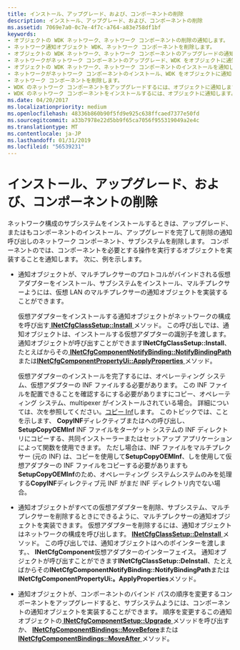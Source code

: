 ```yaml
---
title: インストール、アップグレード、および、コンポーネントの削除
description: インストール、アップグレード、および、コンポーネントの削除
ms.assetid: 7069e7a0-0c7e-4f7c-a764-a83e758df1bf
keywords:
- オブジェクトの WDK ネットワーク、ネットワーク コンポーネントの削除の通知します。
- ネットワーク通知オブジェクト WDK、ネットワーク コンポーネントを削除します。
- オブジェクトの WDK ネットワーク、ネットワーク コンポーネントのアップグレードの通知します。
- ネットワークがネットワーク コンポーネントのアップグレード、WDK をオブジェクトに通知します。
- オブジェクトの WDK ネットワーク、ネットワーク コンポーネントのインストールを通知します。
- ネットワークがネットワーク コンポーネントのインストール、WDK をオブジェクトに通知します。
- ネットワーク コンポーネントを削除します。
- WDK のネットワーク コンポーネントをアップグレードするには、オブジェクトに通知します。
- WDK のネットワーク コンポーネントをインストールするには、オブジェクトに通知します。
ms.date: 04/20/2017
ms.localizationpriority: medium
ms.openlocfilehash: 48336b860b90f5fd9e925c638ffcaed7377e50fd
ms.sourcegitcommit: a33b7978e22d5bb9f65ca7056f955319049a2e4c
ms.translationtype: MT
ms.contentlocale: ja-JP
ms.lasthandoff: 01/31/2019
ms.locfileid: "56539231"
---
```

# <a name="installing-upgrading-and-removing-the-component"></a>インストール、アップグレード、および、コンポーネントの削除





ネットワーク構成のサブシステムをインストールするときは、アップグレード、またはもコンポーネントのインストール、アップグレードを完了して削除の通知呼び出しのネットワーク コンポーネント、サブシステムを削除します。 コンポーネントのでは、コンポーネントを必要とする操作を実行するオブジェクトを実装することを通知します。 次に、例を示します。

-   通知オブジェクトが、マルチプレクサーのプロトコルがバインドされる仮想アダプターをインストール、サブシステムをインストール、マルチプレクサーようには、仮想 LAN のマルチプレクサーの通知オブジェクトを実装することができます。

    仮想アダプターをインストールする通知オブジェクトがネットワークの構成を呼び出す[ **INetCfgClassSetup::Install** ](https://msdn.microsoft.com/library/windows/hardware/ff547711)メソッド。 この呼び出しでは、通知オブジェクトは、インストールする仮想アダプターの識別子を渡します。 通知オブジェクトが呼び出すことができます**INetCfgClassSetup::Install**、たとえばからその[ **INetCfgComponentNotifyBinding::NotifyBindingPath** ](https://msdn.microsoft.com/library/windows/hardware/ff547731)または[**INetCfgComponentPropertyUi::ApplyProperties** ](https://msdn.microsoft.com/library/windows/hardware/ff547741)メソッド。

    仮想アダプターのインストールを完了するには、オペレーティング システム、仮想アダプターの INF ファイルする必要があります。 この INF ファイルを配置できることを確認するにする必要がありますにコピー、オペレーティング システム、multipexer がインストールされている場合。 詳細については、次を参照してください。[コピー Inf](https://msdn.microsoft.com/library/windows/hardware/ff540117)します。 このトピックでは、ことを示します、 **CopyINF**ディレクティブまたはへの呼び出し、 **SetupCopyOEMInf** INF ファイルをターゲット システムの INF ディレクトリにコピーする、共同インストーラーまたはセットアップ アプリケーションによって関数を使用できます。 ただし場合は、INF ファイルをマルチプレクサー (元の INF) は、コピーを使用して**SetupCopyOEMInf**、しを使用して仮想アダプターの INF ファイルをコピーする必要がありますも**SetupCopyOEMInf**のため、オペレーティング システムシステムのみを処理する**CopyINF**ディレクティブ元 INF がまだ INF ディレクトリ内でない場合。

-   通知オブジェクトがすべての仮想アダプターを削除、サブシステム、マルチプレクサーを削除するときにできるように、マルチプレクサーの通知オブジェクトを実装できます。 仮想アダプターを削除するには、通知オブジェクトはネットワークの構成を呼び出します。 [ **INetCfgClassSetup::DeInstall** ](https://msdn.microsoft.com/library/windows/hardware/ff547710)メソッド。 この呼び出しでは、通知オブジェクトはへのポインターを渡します。、 **INetCfgComponent**仮想アダプターのインターフェイス。 通知オブジェクトが呼び出すことができます**INetCfgClassSetup::DeInstall**、たとえばからその**INetCfgComponentNotifyBinding::NotifyBindingPath**または**INetCfgComponentPropertyUi:。ApplyProperties**メソッド。

-   通知オブジェクトが、コンポーネントのバインド パスの順序を変更するコンポーネントをアップグレードすると、サブシステムようには、コンポーネントの通知オブジェクトを実装することができます。 順序を変更するこの通知オブジェクトの[ **INetCfgComponentSetup::Upgrade** ](https://msdn.microsoft.com/library/windows/hardware/ff547783)メソッドを呼び出すか、 [ **INetCfgComponentBindings::MoveBefore**](https://msdn.microsoft.com/library/windows/hardware/ff547722)または[ **INetCfgComponentBindings::MoveAfter** ](https://msdn.microsoft.com/library/windows/hardware/ff547721)メソッド。

 

 





